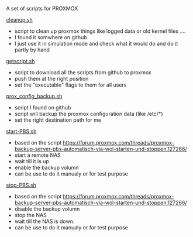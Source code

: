 A set of scripts for PROXMOX


[cleanup.sh](https://github.com/peterwup/myproxmox/blob/main/cleanup.sh)
* script to clean up proxmox things like logged data or old kernel files ....
* I found it somwhere on github
* I just use it in simulation mode and check what it would do and do it partly by hand

[getscript.sh](https://github.com/peterwup/myproxmox/blob/main/getscripts.sh)
* script to download all the scripts from github to proxmox
* push them at the right position
* set the "executable" flags to them for all users

[prox_config_backup.sh](https://github.com/peterwup/myproxmox/blob/main/prox_config_backup.sh)
* script I found on github
* script will backup the proxmox configuration data (like /etc/*)
* set the right destination path for me

[start-PBS.sh](https://github.com/peterwup/myproxmox/blob/main/start-PBS.sh)
* based on the script https://forum.proxmox.com/threads/proxmox-backup-server-pbs-automatisch-via-wol-starten-und-stoppen.127266/
* start a remote NAS
* wait till it is up
* enable the backup volumn
* can be use to do it manualy or for test purpose
 
[stop-PBS.sh](https://github.com/peterwup/myproxmox/blob/main/stop-PBS.sh)
* based on the script https://forum.proxmox.com/threads/proxmox-backup-server-pbs-automatisch-via-wol-starten-und-stoppen.127266/
* disable the backup volumn
* stop the NAS
* wait till the NAS is down.
* can be use to do it manualy or for test purpose

[](vzdump-hook-script)

[]()

[]()
